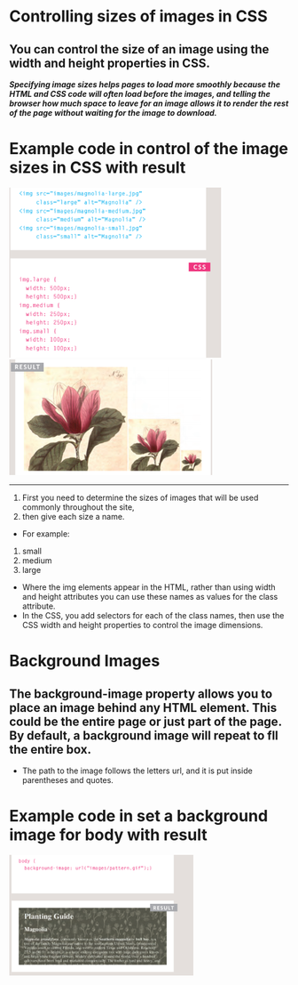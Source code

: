 # Controlling sizes of images in CSS

## You can control the size of an image using the width and height properties in CSS.

 ***Specifying image sizes helps pages to load more smoothly
because the HTML and CSS
code will often load before the
images, and telling the browser
how much space to leave for an
image allows it to render the rest
of the page without waiting for
the image to download.***


# Example code in control of the image sizes  in CSS with result 
![imagesize image](imagesize.png)
![resultimg image](resultimg.png)


----------------------------------------------




1. First you need to determine the
sizes of images that will be used
commonly throughout the site,
2. then give each size a name.
- For example:
1. small
2. medium
3. large
- Where the img elements
appear in the HTML, rather
than using width and height
attributes you can use these
names as values for the class
attribute.
- In the CSS, you add selectors for
each of the class names, then
use the CSS width and height
properties to control the image
dimensions.


# Background Images

## The background-image property allows you to place an image behind any HTML element. This could be the entire page or just part of the page. By default, a background image will repeat to fll the entire box.
- The path to the image follows
the letters url, and it is put
inside parentheses and quotes.

# Example code in set a background image for body with result 
![backgroundimg image](backgroundimg.png)
